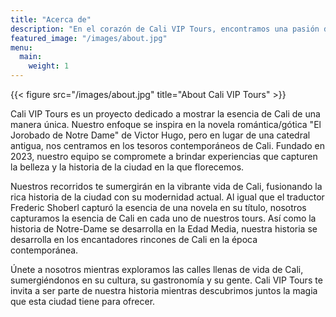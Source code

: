 ```yaml
---
title: "Acerca de"
description: "En el corazón de Cali VIP Tours, encontramos una pasión desbordante por descubrir los tesoros de nuestra ciudad. Nuestro viaje comenzó hace años cuando, explorando cada rincón de Cali, descubrimos la esencia que la hace única: su ANANKE, su esencia inigualable."
featured_image: "/images/about.jpg"
menu:
  main:
    weight: 1
---
```


{{< figure src="/images/about.jpg" title="About Cali VIP Tours" >}}

Cali VIP Tours es un proyecto dedicado a mostrar la esencia de Cali de una manera única. Nuestro enfoque se inspira en la novela romántica/gótica "El Jorobado de Notre Dame" de Victor Hugo, pero en lugar de una catedral antigua, nos centramos en los tesoros contemporáneos de Cali. Fundado en 2023, nuestro equipo se compromete a brindar experiencias que capturen la belleza y la historia de la ciudad en la que florecemos.

Nuestros recorridos te sumergirán en la vibrante vida de Cali, fusionando la rica historia de la ciudad con su modernidad actual. Al igual que el traductor Frederic Shoberl capturó la esencia de una novela en su título, nosotros capturamos la esencia de Cali en cada uno de nuestros tours. Así como la historia de Notre-Dame se desarrolla en la Edad Media, nuestra historia se desarrolla en los encantadores rincones de Cali en la época contemporánea.

Únete a nosotros mientras exploramos las calles llenas de vida de Cali, sumergiéndonos en su cultura, su gastronomía y su gente. Cali VIP Tours te invita a ser parte de nuestra historia mientras descubrimos juntos la magia que esta ciudad tiene para ofrecer.
